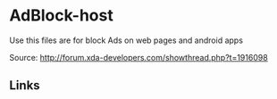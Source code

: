 AdBlock-host
============

Use this files are for block Ads on web pages and android apps

Source: http://forum.xda-developers.com/showthread.php?t=1916098


Links
-----
